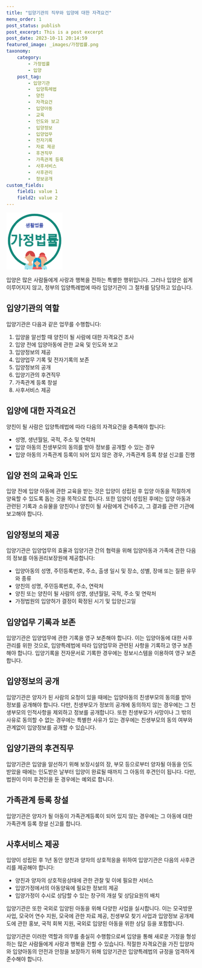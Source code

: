 ```yaml
---
title: "입양기관의 직무와 입양에 대한 자격요건"
menu_order: 1
post_status: publish
post_excerpt: This is a post excerpt
post_date: 2023-10-11 20:14:59
featured_image: _images/가정법률.png
taxonomy:
    category:
        - 가정법률
        - 입양
    post_tag:
        - 입양기관
        -  입양특례법
        -  양친
        -  자격요건
        -  입양아동
        -  교육
        -  인도와 보고
        -  입양정보
        -  입양업무
        -  전자기록
        -  자료 제공
        -  후견직무
        -  가족관계 등록
        -  사후서비스
        -  사후관리
        -  정보공개
custom_fields:
    field1: value 1
    field2: value 2
---
```


![가정법률](/_images/가정법률.png)


입양은 많은 사람들에게 사랑과 행복을 전하는 특별한 행위입니다. 그러나 입양은 쉽게 이루어지지 않고, 정부의 입양특례법에 따라 입양기관이 그 절차를 담당하고 있습니다.

## 입양기관의 역할

입양기관은 다음과 같은 업무를 수행합니다:

1. 입양을 알선할 때 양친이 될 사람에 대한 자격요건 조사
2. 입양 전에 입양아동에 관한 교육 및 인도와 보고
3. 입양정보의 제공
4. 입양업무 기록 및 전자기록의 보존
5. 입양정보의 공개
6. 입양기관의 후견직무
7. 가족관계 등록 창설
8. 사후서비스 제공

## 입양에 대한 자격요건

양친이 될 사람은 입양특례법에 따라 다음의 자격요건을 충족해야 합니다:

- 성명, 생년월일, 국적, 주소 및 연락처
- 입양 아동의 친생부모의 동의를 받아 정보를 공개할 수 있는 경우
- 입양 아동의 가족관계 등록이 되어 있지 않은 경우, 가족관계 등록 창설 신고를 진행

## 입양 전의 교육과 인도

입양 전에 입양 아동에 관한 교육을 받는 것은 입양이 성립된 후 입양 아동을 적절하게 양육할 수 있도록 돕는 것을 목적으로 합니다. 또한 입양이 성립된 후에는 입양 아동과 관련된 기록과 소유물을 양친이나 양친이 될 사람에게 건네주고, 그 결과를 관련 기관에 보고해야 합니다.

## 입양정보의 제공

입양기관은 입양업무의 효율과 입양기관 간의 협력을 위해 입양아동과 가족에 관한 다음의 정보를 아동권리보장원에 제공합니다:

- 입양아동의 성명, 주민등록번호, 주소, 출생 일시 및 장소, 성별, 장애 또는 질환 유무와 종류
- 양친의 성명, 주민등록번호, 주소, 연락처
- 양친 또는 양친이 될 사람의 성명, 생년월일, 국적, 주소 및 연락처
- 가정법원의 입양허가 결정이 확정된 시기 및 입양신고일

## 입양업무 기록과 보존

입양기관은 입양업무에 관한 기록을 영구 보존해야 합니다. 이는 입양아동에 대한 사후관리를 위한 것으로, 입양특례법에 따라 입양업무와 관련된 사항을 기록하고 영구 보존해야 합니다. 입양기록을 전자문서로 기록한 경우에는 정보시스템을 이용하여 영구 보존합니다.

## 입양정보의 공개

입양기관은 양자가 된 사람의 요청이 있을 때에는 입양아동의 친생부모의 동의를 받아 정보를 공개해야 합니다. 다만, 친생부모가 정보의 공개에 동의하지 않는 경우에는 그 친생부모의 인적사항을 제외하고 정보를 공개합니다. 또한 친생부모가 사망이나 그 밖의 사유로 동의할 수 없는 경우에는 특별한 사유가 있는 경우에는 친생부모의 동의 여부와 관계없이 입양정보를 공개할 수 있습니다.

## 입양기관의 후견직무

입양기관은 입양을 알선하기 위해 보장시설의 장, 부모 등으로부터 양자될 아동을 인도받았을 때에는 인도받은 날부터 입양이 완료될 때까지 그 아동의 후견인이 됩니다. 다만, 법원이 이미 후견인을 둔 경우에는 예외로 합니다.

## 가족관계 등록 창설

입양기관은 양자가 될 아동이 가족관계등록이 되어 있지 않는 경우에는 그 아동에 대한 가족관계 등록 창설 신고를 합니다.

## 사후서비스 제공

입양이 성립된 후 1년 동안 양친과 양자의 상호적응을 위하여 입양기관은 다음의 사후관리를 제공해야 합니다:

- 양친과 양자의 상호적응상태에 관한 관찰 및 이에 필요한 서비스
- 입양가정에서의 아동양육에 필요한 정보의 제공
- 입양가정이 수시로 상담할 수 있는 창구의 개설 및 상담요원의 배치

입양기관은 또한 국외로 입양된 아동을 위해 다양한 사업을 실시합니다. 이는 모국방문사업, 모국어 연수 지원, 모국에 관한 자료 제공, 친생부모 찾기 사업과 입양정보 공개제도에 관한 홍보, 국적 회복 지원, 국외로 입양된 아동을 위한 상담 등을 포함합니다.

입양기관은 이러한 역할과 의무를 충실히 수행함으로써 입양을 통해 새로운 가정을 형성하는 많은 사람들에게 사랑과 행복을 전할 수 있습니다. 적절한 자격요건을 가진 입양자와 입양아동의 안전과 안정을 보장하기 위해 입양기관은 입양특례법의 규정을 엄격하게 준수해야 합니다.





















